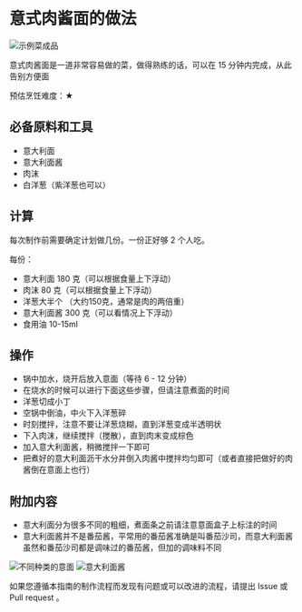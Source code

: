 # 意式肉酱面的做法

![示例菜成品](./final.jpg)

意式肉酱面是一道非常容易做的菜，做得熟练的话，可以在 15 分钟内完成，从此告别方便面

预估烹饪难度：★

## 必备原料和工具

- 意大利面
- 意大利面酱
- 肉沫
- 白洋葱（紫洋葱也可以）

## 计算

每次制作前需要确定计划做几份。一份正好够 2 个人吃。

每份：

- 意大利面 180 克（可以根据食量上下浮动）
- 肉沫 80 克（可以根据食量上下浮动）
- 洋葱大半个 （大约150克，通常是肉的两倍重）
- 意大利面酱 300 克（可以看情况上下浮动）
- 食用油 10-15ml

## 操作

- 锅中加水，烧开后放入意面（等待 6 - 12 分钟）
- 在烧水的时候可以进行下面这些步骤，但请注意煮面的时间
- 洋葱切成小丁
- 空锅中倒油，中火下入洋葱碎
- 时刻搅拌，注意不要让洋葱烧糊，直到洋葱变成半透明状
- 下入肉沫，继续搅拌（搅散），直到肉末变成棕色
- 加入意大利面酱，稍微搅拌一下即可
- 把煮好的意大利面沥干水分并倒入肉酱中搅拌均匀即可（或者直接把做好的肉酱倒在意面上也行）

## 附加内容

- 意大利面分为很多不同的粗细，煮面条之前请注意意面盒子上标注的时间
- 意大利面酱并不是番茄酱，平常用的番茄酱准确是叫番茄沙司，而意大利面酱虽然和番茄沙司都是调味过的番茄酱，但加的调味料不同

![不同种类的意面](./spaghetti.jpg)
![意大利面酱](./sauce.jpg)

如果您遵循本指南的制作流程而发现有问题或可以改进的流程，请提出 Issue 或 Pull request 。
